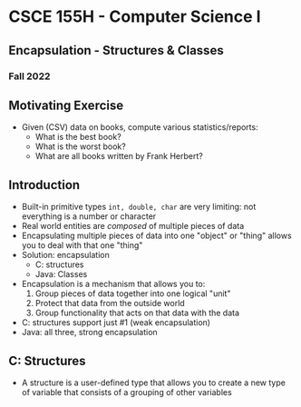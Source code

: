 
# CSCE 155H - Computer Science I
## Encapsulation - Structures & Classes
### Fall 2022

## Motivating Exercise

* Given (CSV) data on books, compute various statistics/reports:
  * What is the best book?
  * What is the worst book?
  * What are all books written by Frank Herbert?

## Introduction

* Built-in primitive types `int, double, char` are very limiting: not everything is a number or character
* Real world entities are *composed* of multiple pieces of data
* Encapsulating multiple pieces of data into one "object" or "thing" allows you to deal with that one "thing"
* Solution: encapsulation
  * C: structures
  * Java: Classes
* Encapsulation is a mechanism that allows you to:
  1. Group pieces of data together into one logical "unit"
  2. Protect that data from the outside world
  3. Group functionality that acts on that data with the data
* C: structures support just #1 (weak encapsulation)
* Java: all three, strong encapsulation

## C: Structures

* A structure is a user-defined type that allows you to create a new type of variable that consists of a grouping of other variables


```text




```
